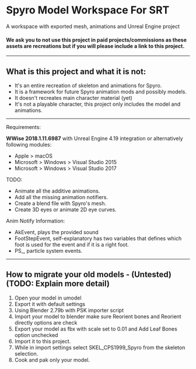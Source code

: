 # Spyro Model Workspace For SRT
A workspace with exported mesh, animations and Unreal Engine project

#### We ask you to not use this project in paid projects/commissions as these assets are recreations but if you will please include a link to this project.


----

## What is this project and what it is not:
* It's an entire recreation of skeleton and animations for Spyro.
* It is a framework for future Spyro animation mods and possibly models.
* It doesn't recreates main character material (yet)
* It's not a playable character, this project only includes the model and animations.


----

Requirements:

**WWise 2018.1.11.6987** with Unreal Engine 4.19 integration or alternatively following modules:
* Apple > macOS
* Microsoft > Windows > Visual Studio 2015
* Microsoft > Windows > Visual Studio 2017

TODO:

* Animate all the additive animations.
* Add all the missing animation notifiers.
* Create a blend file with Spyro's mesh.
* Create 3D eyes or animate 2D eye curves.

Anim Notify Information:

* AkEvent, plays the provided sound
* FootStepEvent, self-explanatory has two variables that defines which foot is used for the event and if it is a right foot.
* PS_, particle system events.

---

## How to migrate your old models - (Untested) (TODO: Explain more detail)

1. Open your model in umodel
2. Export it with default settings
3. Using Blender 2.79b with PSK importer script
4. Import your model to blender make sure Reorient bones and Reorient directly options are check
5. Export your model as fbx with scale set to 0.01 and Add Leaf Bones option unchecked
6. Import it to this project.
7. While in import settings select SKEL_CPS1999_Spyro from the skeleton selection.
8. Cook and pak only your model.
